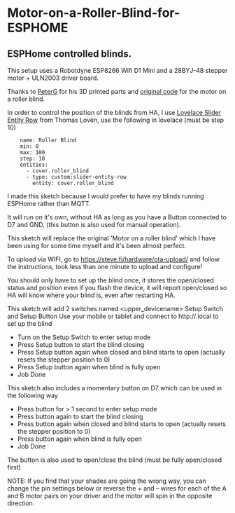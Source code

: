 # Motor-on-a-Roller-Blind-for-ESPHOME
## ESPHome controlled blinds.

This setup uses a Robotdyne ESP8266 Wifi D1 Mini and a 28BYJ-48 stepper motor + ULN2003 driver board.

Thanks to [PeterG](https://www.thingiverse.com/pgote/designs) for his 3D printed parts and [original code](https://www.thingiverse.com/thing:2392856) for the motor on a roller blind. 

In order to control the position of the blinds from HA, I use [Lovelace Slider Entity Row](https://github.com/thomasloven/lovelace-slider-entity-row) from Thomas Lovén, use the following in lovelace (must be step 10)

```  - type: entities
    name: Roller Blind
    min: 0
    max: 100
    step: 10
    entities:
      - cover.roller_blind
      - type: custom:slider-entity-row
        entity: cover.roller_blind
```

I made this sketch because I would prefer to have my blinds running ESPHome rather than MQTT.

It will run on it's own, without HA as long as you have a Button connected to D7 and GND, (this button is also used for manual operation).

This sketch will replace the original 'Motor on a roller blind' which I have been using for some time myself and it's been almost perfect.

To upload via WIFI, go to https://steve.fi/hardware/ota-upload/ and follow the instructions, took less than one minute to upload and configure!

You should only have to set up the blind once, it stores the open/closed status and position even if you flash the device, it will report open/closed so HA will know where your blind is, even after restarting HA.

 This sketch will add 2 switches named <upper_devicename> Setup Switch and Setup Button
 Use your mobile or tablet and connect to http://<devicename>.local to set up the blind

 - Turn on the Setup Switch to enter setup mode
 - Press Setup button to start the blind closing
 - Press Setup button again when closed and blind starts to open (actually resets the stepper position to 0)
 - Press Setup button again when blind is fully open
 - Job Done

 This sketch also includes a momentary button on D7 which can be used in the following way

 - Press button for > 1 second to enter setup mode
 - Press button again to start the blind closing
 - Press button again when closed and blind starts to open (actually resets the stepper position to 0)
 - Press button again when blind is fully open
 - Job Done

 The button is also used to open/close the blind (must be fully open/closed first)

 NOTE:  If you find that your shades are going the wrong way, you can change the pin
        settings below or reverse the + and – wires for each of the A and B motor
        pairs on your driver and the motor will spin in the opposite direction.

